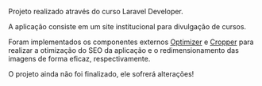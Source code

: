 Projeto realizado através do curso Laravel Developer.

A aplicação consiste em um site institucional para divulgação de cursos.

Foram implementados os componentes externos <a href="https://packagist.org/packages/coffeecode/optimizer">Optimizer</a> e <a href="https://packagist.org/packages/coffeecode/cropper">Cropper</a> para realizar a otimização do SEO da aplicação e o redimensionamento das imagens de forma eficaz, respectivamente.

O projeto ainda não foi finalizado, ele sofrerá alterações!
